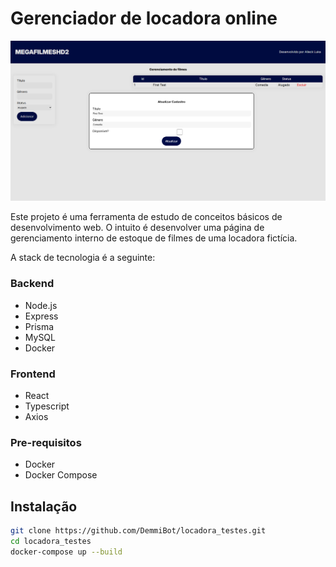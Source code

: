 # Gerenciador de locadora online

![Imagem do projeto](<The App.png>)

Este projeto é uma ferramenta de estudo de conceitos básicos de desenvolvimento web.
O intuito é desenvolver uma página de gerenciamento interno de estoque de filmes de uma locadora fictícia.

A stack de tecnologia é a seguinte:

### Backend

- Node.js
- Express
- Prisma
- MySQL
- Docker

### Frontend

- React
- Typescript
- Axios


### Pre-requisitos
- Docker
- Docker Compose

## Instalação

```bash
git clone https://github.com/DemmiBot/locadora_testes.git
cd locadora_testes
docker-compose up --build